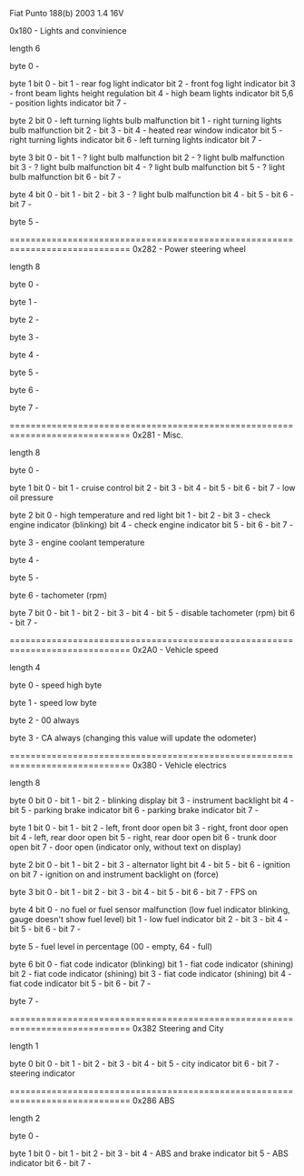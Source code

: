 Fiat Punto 188(b) 2003 1.4 16V

0x180 - Lights and convinience

length 6

byte 0 -

byte 1
    bit 0 - 
    bit 1 - rear fog light indicator
    bit 2 - front fog light indicator
    bit 3 - front beam lights height regulation
    bit 4 - high beam lights indicator
    bit 5,6 - position lights indicator
    bit 7 - 

byte 2
    bit 0 - left turning lights bulb malfunction
    bit 1 - right turning lights bulb malfunction
    bit 2 - 
    bit 3 - 
    bit 4 - heated rear window indicator
    bit 5 - right turning lights indicator
    bit 6 - left turning lights indicator
    bit 7 - 

byte 3
    bit 0 - 
    bit 1 - ? light bulb malfunction
    bit 2 - ? light bulb malfunction
    bit 3 - ? light bulb malfunction
    bit 4 - ? light bulb malfunction
    bit 5 - ? light bulb malfunction
    bit 6 - 
    bit 7 - 

byte 4
    bit 0 - 
    bit 1 - 
    bit 2 - 
    bit 3 - ? light bulb malfunction
    bit 4 - 
    bit 5 - 
    bit 6 - 
    bit 7 - 


byte 5 -


=============================================================================
0x282 - Power steering wheel

length 8

byte 0 -

byte 1 -

byte 2 -

byte 3 -

byte 4 -

byte 5 -

byte 6 -

byte 7 -


=============================================================================
0x281 - Misc.

length 8

byte 0 -

byte 1
    bit 0 - 
    bit 1 - cruise control
    bit 2 - 
    bit 3 - 
    bit 4 - 
    bit 5 - 
    bit 6 - 
    bit 7 - low oil pressure

byte 2
    bit 0 - high temperature and red light
    bit 1 - 
    bit 2 - 
    bit 3 - check engine indicator (blinking)
    bit 4 - check engine indicator
    bit 5 - 
    bit 6 - 
    bit 7 - 

byte 3 - engine coolant temperature

byte 4 -

byte 5 -

byte 6 - tachometer (rpm)

byte 7
    bit 0 - 
    bit 1 - 
    bit 2 - 
    bit 3 - 
    bit 4 - 
    bit 5 - disable tachometer (rpm)
    bit 6 - 
    bit 7 - 


=============================================================================
0x2A0 - Vehicle speed

length 4

byte 0 - speed high byte

byte 1 - speed low byte

byte 2 - 00 always

byte 3 - CA always (changing this value will update the odometer)


=============================================================================
0x380 - Vehicle electrics

length 8

byte 0
    bit 0 - 
    bit 1 -
    bit 2 - blinking display
    bit 3 - instrument backlight
    bit 4 - 
    bit 5 - parking brake indicator
    bit 6 - parking brake indicator
    bit 7 - 

byte 1
    bit 0 - 
    bit 1 -
    bit 2 - left, front door open
    bit 3 - right, front door open
    bit 4 - left, rear door open
    bit 5 - right, rear door open
    bit 6 - trunk door open
    bit 7 - door open (indicator only, without text on display)

byte 2
    bit 0 - 
    bit 1 - 
    bit 2 - 
    bit 3 - alternator light
    bit 4 - 
    bit 5 - 
    bit 6 - ignition on
    bit 7 - ignition on and instrument backlight on (force)

byte 3
    bit 0 - 
    bit 1 - 
    bit 2 - 
    bit 3 - 
    bit 4 - 
    bit 5 - 
    bit 6 - 
    bit 7 - FPS on

byte 4
    bit 0 - no fuel or fuel sensor malfunction (low fuel indicator blinking, gauge doesn't show fuel level)
    bit 1 - low fuel indicator
    bit 2 - 
    bit 3 - 
    bit 4 - 
    bit 5 - 
    bit 6 - 
    bit 7 -

byte 5 - fuel level in percentage (00 - empty, 64 - full)

byte 6
    bit 0 - fiat code indicator (blinking)
    bit 1 - fiat code indicator (shining)
    bit 2 - fiat code indicator (shining)
    bit 3 - fiat code indicator (shining)
    bit 4 - fiat code indicator
    bit 5 - 
    bit 6 - 
    bit 7 -

byte 7 - 


=============================================================================
0x382 Steering and City

length 1

byte 0
    bit 0 - 
    bit 1 - 
    bit 2 - 
    bit 3 - 
    bit 4 - 
    bit 5 - city indicator
    bit 6 - 
    bit 7 - steering indicator


=============================================================================
0x286 ABS

length 2

byte 0 -

byte 1
    bit 0 - 
    bit 1 - 
    bit 2 - 
    bit 3 - 
    bit 4 - ABS and brake indicator
    bit 5 - ABS indicator
    bit 6 - 
    bit 7 -